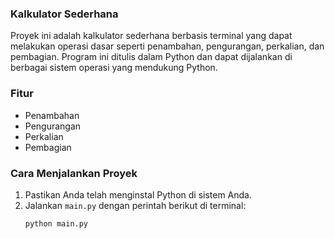 ### Kalkulator Sederhana

Proyek ini adalah kalkulator sederhana berbasis terminal yang dapat melakukan operasi dasar seperti penambahan, pengurangan, perkalian, dan pembagian. Program ini ditulis dalam Python dan dapat dijalankan di berbagai sistem operasi yang mendukung Python.

### Fitur

- Penambahan
- Pengurangan
- Perkalian
- Pembagian

### Cara Menjalankan Proyek

1. Pastikan Anda telah menginstal Python di sistem Anda.
2. Jalankan `main.py` dengan perintah berikut di terminal:
   ```sh
   python main.py
